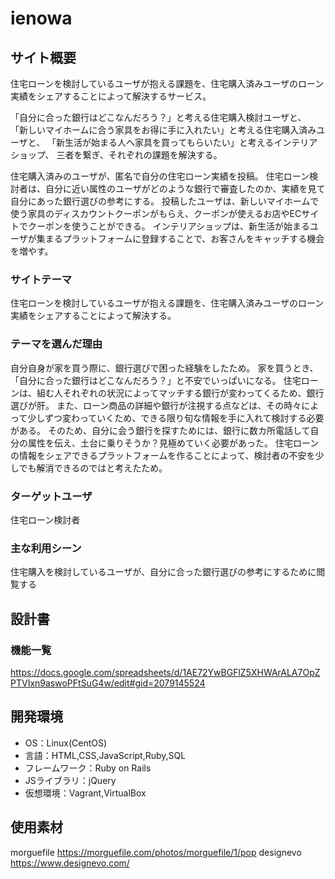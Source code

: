 # ienowa

## サイト概要
住宅ローンを検討しているユーザが抱える課題を、住宅購入済みユーザのローン実績をシェアすることによって解決するサービス。

「自分に合った銀行はどこなんだろう？」と考える住宅購入検討ユーザと、
「新しいマイホームに合う家具をお得に手に入れたい」と考える住宅購入済みユーザと、
「新生活が始まる人へ家具を買ってもらいたい」と考えるインテリアショップ、
三者を繋ぎ、それぞれの課題を解決する。

住宅購入済みのユーザが、匿名で自分の住宅ローン実績を投稿。
住宅ローン検討者は、自分に近い属性のユーザがどのような銀行で審査したのか、実績を見て自分にあった銀行選びの参考にする。
投稿したユーザは、新しいマイホームで使う家具のディスカウントクーポンがもらえ、クーポンが使えるお店やECサイトでクーポンを使うことができる。
インテリアショップは、新生活が始まるユーザが集まるプラットフォームに登録することで、お客さんをキャッチする機会を増やす。

### サイトテーマ
住宅ローンを検討しているユーザが抱える課題を、住宅購入済みユーザのローン実績をシェアすることによって解決する。

### テーマを選んだ理由
自分自身が家を買う際に、銀行選びで困った経験をしたため。
家を買うとき、「自分に合った銀行はどこなんだろう？」と不安でいっぱいになる。
住宅ローンは、組む人それぞれの状況によってマッチする銀行が変わってくるため、銀行選びが肝。
また、ローン商品の詳細や銀行が注視する点などは、その時々によって少しずつ変わっていくため、できる限り旬な情報を手に入れて検討する必要がある。
そのため、自分に会う銀行を探すためには、銀行に数カ所電話して自分の属性を伝え、土台に乗りそうか？見極めていく必要があった。
住宅ローンの情報をシェアできるプラットフォームを作ることによって、検討者の不安を少しでも解消できるのではと考えたため。

### ターゲットユーザ
住宅ローン検討者

### 主な利用シーン
住宅購入を検討しているユーザが、自分に合った銀行選びの参考にするために閲覧する

## 設計書

### 機能一覧
https://docs.google.com/spreadsheets/d/1AE72YwBGFlZ5XHWArALA7OpZPTVIxn9aswoPFtSuG4w/edit#gid=2079145524

## 開発環境
- OS：Linux(CentOS)
- 言語：HTML,CSS,JavaScript,Ruby,SQL
- フレームワーク：Ruby on Rails
- JSライブラリ：jQuery
- 仮想環境：Vagrant,VirtualBox

## 使用素材
morguefile
https://morguefile.com/photos/morguefile/1/pop
designevo
https://www.designevo.com/
